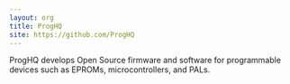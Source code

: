 ```yaml
---
layout: org
title: ProgHQ
site: https://github.com/ProgHQ
---
```

ProgHQ develops Open Source firmware and software for programmable devices such as EPROMs, microcontrollers, and PALs.